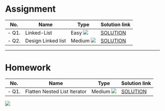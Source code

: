 # Assignment

| No.   | Name               | Type                                                          | Solution link                                                             |
|-------|--------------------|---------------------------------------------------------------|---------------------------------------------------------------------------|
| - Q1. | Linked-List        | Easy   [![](https://img.shields.io/badge/-EASY-green)]()      | [SOLUTION](src/main/java/com/scaler/dsa/assignment/LinkedList.java)       |
| - Q2. | Design Linked list | Medium   [![](https://img.shields.io/badge/-MEDIUM-yellow)]() | [SOLUTION](src/main/java/com/scaler/dsa/assignment/DesignLinkedlist.java) |

*** 

# Homework

| No.   | Name                         | Type                                                          | Solution link                                                                    |
|-------|------------------------------|---------------------------------------------------------------|----------------------------------------------------------------------------------|
| - Q1. | Flatten Nested List Iterator | Medium   [![](https://img.shields.io/badge/-MEDIUM-yellow)]() | [SOLUTION](src/main/java/com/scaler/dsa/homework/FlattenNestedListIterator.java) |

[![](https://img.shields.io/badge/github-blue?style=for-the-badge)](https://github.com/pashmash372)

